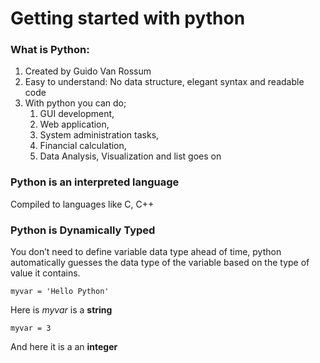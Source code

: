 # Getting started with python
### What is Python:

1. Created by Guido Van Rossum
2. Easy to understand: No data structure, elegant syntax and
readable code
3. With python you can do;
    1. GUI development,
    2. Web application,
    3. System administration tasks,
    4. Financial calculation,
    5. Data Analysis, Visualization and list goes on

### Python is an interpreted language
Compiled to languages like C, C++

### Python is Dynamically Typed
You don’t need to define variable data type ahead of time,
python automatically guesses the data type of the variable
based on the type of value it contains.

```python3
myvar = 'Hello Python'
```

Here is *myvar* is a **string**

```python3
myvar = 3
```

And here it is a an **integer**